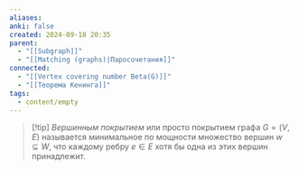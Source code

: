 ```yaml
---
aliases: 
anki: false
created: 2024-09-18 20:35
parent:
  - "[[Subgraph]]"
  - "[[Matching (graphs)|Паросочетания]]"
connected:
  - "[[Vertex covering number Beta(G)]]"
  - "[[Теорема Кенинга]]"
tags:
  - content/empty
---
```


> [!tip] *Вершинным покрытием* или просто покрытием графа $G=(V,E)$ 
> называется минимальное по мощности множество вершин $w\subseteq W$, что каждому ребру $e\in E$ хотя бы одна из этих вершин принадлежит.